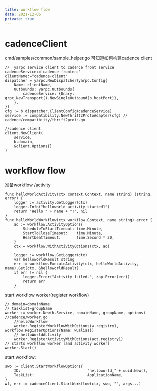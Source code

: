 ```yaml
---
title: workflow flow
date: 2021-12-06
private: true
---
```

# cadenceClient
cmd/samples/common/sample_helper.go 可知道如何构建cadence client

    //  yarpc service client to cadence front service
    cadenceService:='cadence-frontend'
    clientName:="cadence-client"
    dispatcher = yarpc.NewDispatcher(yarpc.Config{
		Name: clientName,
		Outbounds: yarpc.Outbounds{
			cadenceService: {Unary: grpc.NewTransport().NewSingleOutbound(b.hostPort)},
		},
	})
    cfg := b.dispatcher.ClientConfig(cadenceService)
    service := compatibility.NewThrift2ProtoAdapter(cfg) // cadence/compatibiity/thrift2proto.go

    //cadence client 
    client.NewClient(
		service,
		b.domain,
		&client.Options{}
    )

# workflow flow
准备workflow /activity 

    func helloWorldActivity(ctx context.Context, name string) (string, error) {
        logger := activity.GetLogger(ctx)
        logger.Info("helloworld activity started1")
        return "Hello " + name + "!", nil
    }
    func helloWorldWorkflow(ctx workflow.Context, name string) error {
        ao := workflow.ActivityOptions{
            ScheduleToStartTimeout: time.Minute,
            StartToCloseTimeout:    time.Minute,
            HeartbeatTimeout:       time.Second * 20,
        }
        ctx = workflow.WithActivityOptions(ctx, ao)

        logger := workflow.GetLogger(ctx)
        var helloworldResult string
        err := workflow.ExecuteActivity(ctx, helloWorldActivity, name).Get(ctx, &helloworldResult)
        if err != nil {
            logger.Error("Activity failed.", zap.Error(err))
            return err
        }


start workflow worker(register workflow)

    // domain=domainName
    // tasklist=groupName
    worker := worker.New(h.Service, domainName, groupName, options) //cadence/worker.go
        //helloWorkflow
        worker.RegisterWorkflowWithOptions(w.registry1, workflow.RegisterOptions{Name: w.alias})
        // helloWorldActivity
        worker.RegisterActivityWithOptions(act.registry1)
    // starts workflow worker [and activity worker]
    worker.Start()

start workflow:

    swo := client.StartWorkflowOptions{
		ID:                              "helloworld_" + uuid.New(),
		TaskList:                        ApplicationName,
	}
    wf, err := cadenceClient.StartWorkflow(ctx, swo, "", args...)


